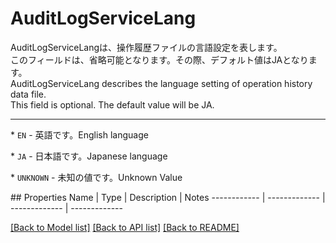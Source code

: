 # AuditLogServiceLang

<div lang=\"ja\">AuditLogServiceLangは、操作履歴ファイルの言語設定を表します。<br> このフィールドは、省略可能となります。その際、デフォルト値はJAとなります。</div> <div lang=\"en\">AuditLogServiceLang describes the language setting of operation history data file.<br> This field is optional. The default value will be JA.</div> <hr> <p>* <code>EN</code> - <span lang=\"ja\">英語です。</span><span lang=\"en\">English language</span></p> <p>* <code>JA</code> - <span lang=\"ja\">日本語です。</span><span lang=\"en\">Japanese language</span></p> <p>* <code>UNKNOWN</code> - <span lang=\"ja\">未知の値です。</span><span lang=\"en\">Unknown Value</span></p> 
## Properties
Name | Type | Description | Notes
------------ | ------------- | ------------- | -------------

[[Back to Model list]](../README.md#documentation-for-models) [[Back to API list]](../README.md#documentation-for-api-endpoints) [[Back to README]](../README.md)


